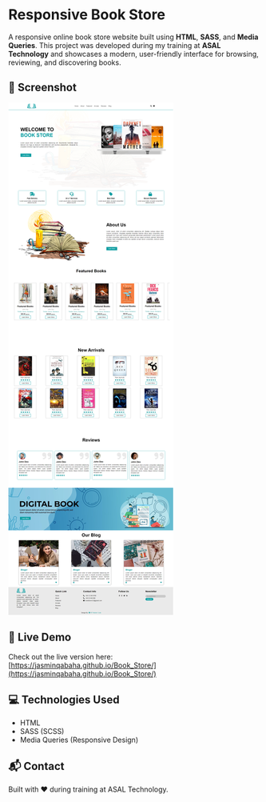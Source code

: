 # Responsive Book Store

A responsive online book store website built using **HTML**, **SASS**, and **Media Queries**. This project was developed during my training at **ASAL Technology** and showcases a modern, user-friendly interface for browsing, reviewing, and discovering books.

## 📸 Screenshot

![Book Store Screenshot](assets/image/book-store-preview.png)


## 🚀 Live Demo

Check out the live version here: [https://jasminqabaha.github.io/Book_Store/](https://jasminqabaha.github.io/Book_Store/)

## 💻 Technologies Used

- HTML
- SASS (SCSS)
- Media Queries (Responsive Design)

## 📬 Contact

Built with ❤️ during training at ASAL Technology.  

